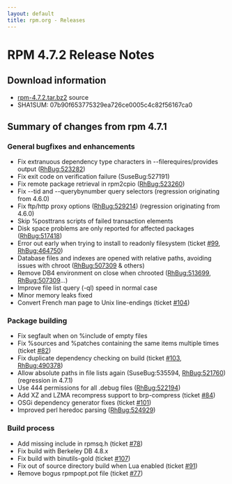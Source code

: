 ```yaml
---
layout: default
title: rpm.org - Releases
---
```


# RPM 4.7.2 Release Notes



## Download information
 * [rpm-4.7.2.tar.bz2](https://ftp.osuosl.org/pub/rpm/releases/historical/rpm-4.7.x/rpm-4.7.2.tar.bz2) source
 * SHA1SUM: 07b90f653775329ea726ce0005c4c82f56167ca0

## Summary of changes from rpm 4.7.1

### General bugfixes and enhancements
 * Fix extranuous dependency type characters in --filerequires/provides output ([RhBug:523282](https://bugzilla.redhat.com/show_bug.cgi?id=523282))
 * Fix exit code on verification failure (SuseBug:527191)
 * Fix remote package retrieval in rpm2cpio ([RhBug:523260](https://bugzilla.redhat.com/show_bug.cgi?id=523260)) 
 * Fix --tid and --querybynumber query selectors (regression originating from 4.6.0)
 * Fix ftp/http proxy options ([RhBug:529214](https://bugzilla.redhat.com/show_bug.cgi?id=529214)) (regression originating from 4.6.0)
 * Skip %posttrans scripts of failed transaction elements
 * Disk space problems are only reported for affected packages ([RhBug:517418](https://bugzilla.redhat.com/show_bug.cgi?id=517418))
 * Error out early when trying to install to readonly filesystem (ticket [#99](https://rpm.org/ticket/99), [RhBug:464750](https://bugzilla.redhat.com/show_bug.cgi?id=464750))
 * Database files and indexes are opened with relative paths, avoiding issues with chroot ([RhBug:507309](https://bugzilla.redhat.com/show_bug.cgi?id=507309) & others)
 * Remove DB4 environment on close when chrooted ([RhBug:513699](https://bugzilla.redhat.com/show_bug.cgi?id=513699), [RhBug:507309](https://bugzilla.redhat.com/show_bug.cgi?id=507309)...)
 * Improve file list query (-ql) speed in normal case
 * Minor memory leaks fixed
 * Convert French man page to Unix line-endings (ticket [#104](https://rpm.org/ticket/104))

### Package building
 * Fix segfault when on %include of empty files
 * Fix %sources and %patches containing the same items multiple times (ticket [#82](https://rpm.org/ticket/82))
 * Fix duplicate dependency checking on build (ticket [#103](https://rpm.org/ticket/103), [RhBug:490378](https://bugzilla.redhat.com/show_bug.cgi?id=490378))
 * Allow absolute paths in file lists again (SuseBug:535594, [RhBug:521760](https://bugzilla.redhat.com/show_bug.cgi?id=521760)) (regression in 4.7.1)
 * Use 444 permissions for all .debug files ([RhBug:522194](https://bugzilla.redhat.com/show_bug.cgi?id=522194))
 * Add XZ and LZMA recompress support to brp-compress (ticket [#84](https://rpm.org/ticket/84))
 * OSGi dependency generator fixes (ticket [#101](https://rpm.org/ticket/101))
 * Improved perl heredoc parsing ([RhBug:524929](https://bugzilla.redhat.com/show_bug.cgi?id=524929))

### Build process
 * Add missing include in rpmsq.h (ticket [#78](https://rpm.org/ticket/78))
 * Fix build with Berkeley DB 4.8.x
 * Fix build with binutils-gold (ticket [#107](https://rpm.org/ticket/107))
 * Fix out of source directory build when Lua enabled (ticket [#91](https://rpm.org/ticket/91))
 * Remove bogus rpmpopt.pot file (ticket [#77](https://rpm.org/ticket/77))
 
